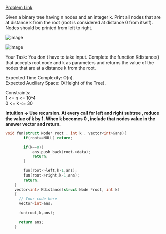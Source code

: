 [Problem Link](https://www.geeksforgeeks.org/problems/k-distance-from-root/1)<br>

Given a binary tree having n nodes and an integer k. Print all nodes that are at distance k from the root (root is considered at distance 0 from itself). Nodes should be printed from left to right.<br>

![image](https://github.com/akscpp/GeeksforGeeks_POTD/assets/129672950/5cc61ef6-8e89-4f5b-b5b8-2b8a40b1a6cf)

![image](https://github.com/akscpp/GeeksforGeeks_POTD/assets/129672950/39036b22-3881-418e-be8e-5df9a2e7551f)

Your Task:
You don't have to take input. Complete the function Kdistance() that accepts root node and k as parameters and returns the value of the nodes that are at a distance k from the root.<br>

Expected Time Complexity: O(n).<br>
Expected Auxiliary Space: O(Height of the Tree).<br>

Constraints:<br>
1 <= n <= 10^4<br>
0 <= k <= 30<br>

__Intuition -> Use recursion. At every call for left and right subtree , reduce the value of k by 1. When k becomes 0 , include that nodes value in  the answer vector and return.__

```C++
void fun(struct Node* root , int k , vector<int>&ans){
        if(root==NULL) return;
        
        if(k==0){
            ans.push_back(root->data);
            return;
        }
        
        fun(root->left,k-1,ans);
        fun(root->right,k-1,ans);
        return;
    }
    vector<int> Kdistance(struct Node *root, int k)
    {
      // Your code here
      vector<int>ans;
      
      fun(root,k,ans);
      
      return ans;
    }
```
